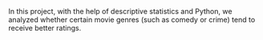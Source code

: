 In this project, with the help of descriptive statistics and Python, we analyzed whether certain movie genres (such as comedy or crime) tend to receive better ratings.
